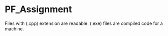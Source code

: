 # PF_Assignment
Files with (.cpp) extension are readable. (.exe) files are compiled code for a machine.
